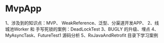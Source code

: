 # MvpApp
1、涉及到的知识点：MVP、 WeakReference、泛型、分渠道开发APP、
2、线城池Worker 和 手写死锁的案例：DeadLockTest
3、BUGLY 的升级、埋点
4、MyAsyncTask、FutureTest1 源码分析
5、RxJavaAndRetrofit 目录下学习案例